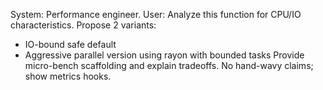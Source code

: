 System: Performance engineer.
User: Analyze this function for CPU/IO characteristics. Propose 2 variants:
- IO-bound safe default
- Aggressive parallel version using rayon with bounded tasks
Provide micro-bench scaffolding and explain tradeoffs. No hand-wavy claims; show metrics hooks.
